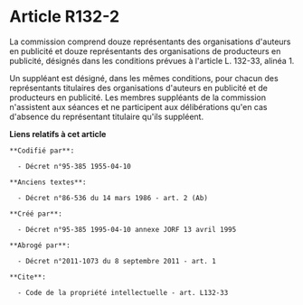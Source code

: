 # Article R132-2

La commission comprend douze représentants des organisations d'auteurs en publicité et douze représentants des organisations
de producteurs en publicité, désignés dans les conditions prévues à l'article L. 132-33, alinéa 1.

Un suppléant est désigné, dans les mêmes conditions, pour chacun des représentants titulaires des organisations d'auteurs en
publicité et de producteurs en publicité. Les membres suppléants de la commission n'assistent aux séances et ne participent
aux délibérations qu'en cas d'absence du représentant titulaire qu'ils suppléent.

**Liens relatifs à cet article**

	**Codifié par**:

	  - Décret n°95-385 1955-04-10

	**Anciens textes**:

	  - Décret n°86-536 du 14 mars 1986 - art. 2 (Ab)

	**Créé par**:

	  - Décret n°95-385 1995-04-10 annexe JORF 13 avril 1995

	**Abrogé par**:

	  - Décret n°2011-1073 du 8 septembre 2011 - art. 1

	**Cite**:

	  - Code de la propriété intellectuelle - art. L132-33
